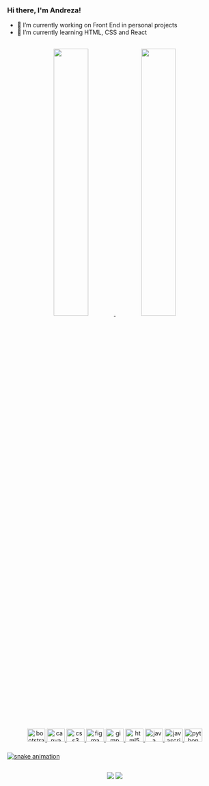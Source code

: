 ### Hi there, I'm Andreza!



- 🔭 I’m currently working on Front End in personal projects
- 🌱 I’m currently learning HTML, CSS and React

##

<div align="center">
  <a href="https://github.com/andrezanobrega">
<img width="40%" src="https://github-readme-stats.vercel.app/api?username=andrezanobrega&show_icons=true&theme=dark&include_all_commits=true&count_private=true"/>
<img width="40%" src="https://github-readme-stats.vercel.app/api/top-langs/?username=andrezanobrega&layout=compact&langs_count=7&theme=dark"/>
</div>

##

<div align="center">
  <img src="https://cdn.jsdelivr.net/gh/devicons/devicon/icons/bootstrap/bootstrap-original.svg" height="30" width="42" alt="bootstrap logo"  />
  <img src="https://cdn.jsdelivr.net/gh/devicons/devicon/icons/canva/canva-original.svg" height="30" width="42" alt="canva logo"  />
  <img src="https://cdn.jsdelivr.net/gh/devicons/devicon/icons/css3/css3-original.svg" height="30" width="42" alt="css3 logo"  />
  <img src="https://cdn.jsdelivr.net/gh/devicons/devicon/icons/figma/figma-original.svg" height="30" width="42" alt="figma logo"  />
  <img src="https://cdn.jsdelivr.net/gh/devicons/devicon/icons/gimp/gimp-original.svg" height="30" width="42" alt="gimp logo"  />
  <img src="https://cdn.jsdelivr.net/gh/devicons/devicon/icons/html5/html5-original.svg" height="30" width="42" alt="html5 logo"  />
  <img src="https://cdn.jsdelivr.net/gh/devicons/devicon/icons/java/java-original.svg" height="30" width="42" alt="java logo"  />
  <img src="https://cdn.jsdelivr.net/gh/devicons/devicon/icons/javascript/javascript-original.svg" height="30" width="42" alt="javascript logo"  />
  <img src="https://cdn.jsdelivr.net/gh/devicons/devicon/icons/python/python-original.svg" height="30" width="42" alt="python logo"  />
</div>

###

![snake animation](https://github.com/<andrezanobrega>/<andrezanobrega>/blob/output/github-contribution-grid-snake2.svg)

###

  ##
  
  <div> 
  <p align="center">
    <a href = "mailto:ancarvalho@ecomp.uefs.br "><img src="https://img.shields.io/badge/-Gmail-%23333?style=for-the-badge&logo=gmail&logoColor=white" target="_blank"></a>
    <a href="https://www.linkedin.com/in/andrezanobrega" target="_blank"><img src="https://img.shields.io/badge/-LinkedIn-%230077B5?style=for-the-badge&logo=linkedin&logoColor=white" target="_blank"></a>
  </p>  
</div>
